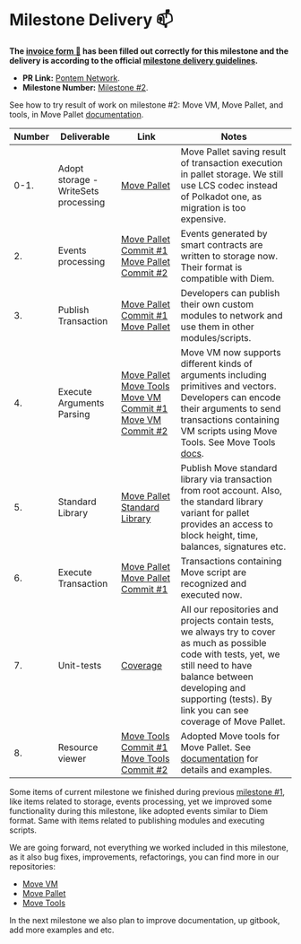 # Milestone Delivery :mailbox:

**The [invoice form :pencil:](https://forms.gle/8Wx7nxtq8fKrsuEz8) has been filled out correctly for this milestone and the delivery is according to the official [milestone delivery guidelines](https://github.com/w3f/General-Grants-Program/blob/master/grants/milestone-deliverables-guidelines.md).**  

* **PR Link:** [Pontem Network](https://github.com/w3f/Open-Grants-Program/pull/138). 
* **Milestone Number:** [Milestone #2](https://github.com/w3f/Open-Grants-Program/blob/master/applications/pontem.md#milestone-2--alpha-version-of-move-pallet).

See how to try result of work on milestone #2: Move VM, Move Pallet, and tools, in Move Pallet [documentation](https://github.com/dfinance/sp-move/blob/master/README.md).

| Number | Deliverable | Link | Notes |
| ------------- | ------------- | ------------- |------------- |
| 0-1. | Adopt storage - WriteSets processing | [Move Pallet](https://github.com/pontem-network/sp-move/commit/45a2cfb4d33db5f4a5792b43de313b313d3ec3ca)  | Move Pallet saving result of transaction execution in pallet storage. We still use LCS codec instead of Polkadot one, as migration is too expensive. |
| 2. | Events processing | [Move Pallet Commit #1](https://github.com/pontem-network/sp-move/commit/45a2cfb4d33db5f4a5792b43de313b313d3ec3ca) [Move Pallet Commit #2](https://github.com/pontem-network/sp-move/commit/d74a74801bf5f6f24096ad86df929708f3c39d14) | Events generated by smart contracts are written to storage now. Their format is compatible with Diem. |
| 3. | Publish Transaction | [Move Pallet Commit #1](https://github.com/pontem-network/sp-move/commit/b96592a3b7af3cd3dbf8b5521ae4d558479f7e47) [Move Pallet](https://github.com/pontem-network/sp-move/blob/master/pallets/sp-mvm/src/lib.rs#L105) | Developers can publish their own custom modules to network and use them in other modules/scripts. |
| 4. | Execute Arguments Parsing | [Move Pallet](https://github.com/pontem-network/sp-move/commit/79acc0aafcfaa5279bd4d570cd8aa368d82ee526#diff-ca0cca5ccd74d8e068826c35fd076cac894c357c184a1cd8177a966e9d3be207) [Move Tools](https://github.com/pontem-network/move-tools/commit/fe920402fed2ce71608369dbe43ab672a2518468) [Move VM Commit #1](https://github.com/pontem-network/sp-move-vm/commit/906aa625fba6c52d8d96ea56b4e41ac16f587460) [Move VM Commit #2](https://github.com/pontem-network/sp-move-vm/commit/ad0075005369470f7a509345b456647432670905) | Move VM now supports different kinds of arguments including primitives and vectors. Developers can encode their arguments to send transactions containing VM scripts using Move Tools. See Move Tools [docs](https://github.com/pontem-network/move-tools#dove). |
| 5. | Standard Library	| [Move Pallet](https://github.com/pontem-network/sp-move/commit/d74a74801bf5f6f24096ad86df929708f3c39d14) [Standard Library](https://github.com/pontem-network/move-stdlib) | Publish Move standard library via transaction from root account. Also, the standard library variant for pallet provides an access to block height, time, balances, signatures etc. |
| 6. | Execute Transaction | [Move Pallet](https://github.com/pontem-network/sp-move/blob/master/pallets/sp-mvm/src/lib.rs#L70) [Move Pallet Commit #1](https://github.com/pontem-network/sp-move/commit/f0781c98543b1d5afc3a35f5041cb116438516c4#diff-4e5930d2e2ba9c4d86fb707cc5d1eb7aef9839019ea8e6f3125310aa710557cbR189) | Transactions containing Move script are recognized and executed now. |
| 7. | Unit-tests | [Coverage](https://coveralls.io/github/fzzr-/sp-move)  | All our repositories and projects contain tests, we always try to cover as much as possible code with tests, yet, we still need to have balance between developing and supporting (tests). By link you can see coverage of Move Pallet. |
| 8. | Resource viewer | [Move Tools Commit #1](https://github.com/pontem-network/move-tools/commit/0e17a968141489d51831ba676ae039853383b225#diff-a02b84e9844a8ab53003088e12eaf650c775f16534029532216fa1f66369954c) [Move Tools Commit #2](https://github.com/pontem-network/move-tools/commit/ec8175310ce078d19f7a779eec03fd6cf56cff7e#diff-a02b84e9844a8ab53003088e12eaf650c775f16534029532216fa1f66369954c) | Adopted Move tools for Move Pallet. See [documentation](https://github.com/pontem-network/move-tools/blob/master/resource-viewer/README.md) for details and examples. |

Some items of current milestone we finished during previous [milestone #1](/deliveries/pontem-network_milestone-1.md), like items related to storage, events processing, yet we improved some functionality during this milestone, like adopted events similar to Diem format. Same with items related to publishing modules and executing scripts.

We are going forward, not everything we worked included in this milestone, as it also bug fixes, improvements, refactorings, you can find more in our repositories:

* [Move VM](https://github.com/pontem-network/sp-move-vm)
* [Move Pallet](https://github.com/pontem-network/sp-move)
* [Move Tools](https://github.com/pontem-network/move-tools)

In the next milestone we also plan to improve documentation, up gitbook, add more examples and etc.
